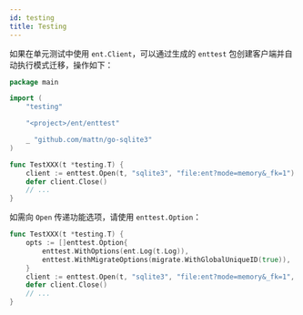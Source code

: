 ```yaml
---
id: testing
title: Testing
---
```


如果在单元测试中使用 `ent.Client`，可以通过生成的 `enttest` 包创建客户端并自动执行模式迁移，操作如下：

```go
package main

import (
	"testing"

	"<project>/ent/enttest"

	_ "github.com/mattn/go-sqlite3"
)

func TestXXX(t *testing.T) {
	client := enttest.Open(t, "sqlite3", "file:ent?mode=memory&_fk=1")
	defer client.Close()
	// ...
}
```

如需向 `Open` 传递功能选项，请使用 `enttest.Option`：

```go
func TestXXX(t *testing.T) {
	opts := []enttest.Option{
		enttest.WithOptions(ent.Log(t.Log)),
		enttest.WithMigrateOptions(migrate.WithGlobalUniqueID(true)),
	}
	client := enttest.Open(t, "sqlite3", "file:ent?mode=memory&_fk=1", opts...)
	defer client.Close()
	// ...
}
```